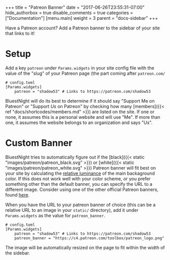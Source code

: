 +++
title = "Patreon Banner"
date = "2017-06-26T23:55:31-07:00"
hide_authorbox = true
disable_comments = true
categories = ["Documentation"]
[menu.main]
  weight = 3
  parent = "docs-sidebar"
+++

Have a Patreon account? Add a Patreon banner to the sidebar of your site that links to it!

<!--more-->

# Setup

Add a key `patreon` under `Params.widgets` in your site config file with the value of the "slug" of your Patreon page (the part coming after `patreon.com/`

```
# config.toml
[Params.widgets]
    patreon = "shadow53" # Links to https://patreon.com/shadow53
```

BluestNight will do its best to determine if it should say "Support Me on Patreon" or "Support *Us* on Patreon" by checking how many [members]({{< ref "docs/shortcodes/members.md" >}}) are listed on the site. If one or none, it assumes this is a personal website and will use "Me". If more than one, it assumes the website belongs to an organization and says "Us".

# Custom Banner

BluestNight tries to automatically figure out if the [black]({{< static "images/patreon/patreon_black.svg" >}}) or [white]({{< static "images/patreon/patreon_white.svg" >}}) Patreon banner will fit best on your site by calculating the [relative luminance](https://en.wikipedia.org/wiki/Relative_luminance) of the main backaground color. If this does not work well with your color scheme, or you prefer something other than the default banner, you can specify the URL to a different image. Consider using one of the other official Patreon banners, found [here](https://www.patreon.com/brand/downloads).

When you have the URL to your patreon banner of choice (this can be a relative URL to an image in your `static/` directory), add it under `Params.widgets` as the value for `patreon_banner`.

```
# config.toml
[Params.widgets]
    patreon = "shadow53" # Links to https://patreon.com/shadow53
    patreon_banner = "https://c4.patreon.com/toolbox/patreon_logo.png"
```

The image will be automatically resized on the page to fit within the width of the sidebar.
